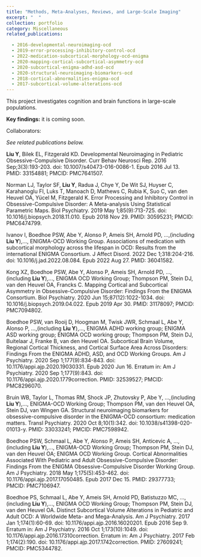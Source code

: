 ```yaml
---
title: "Methods, Meta-Analyses, Reviews, and Large-Scale Imaging"
excerpt: "  "
collection: portfolio
category: Miscellaneous
related_publications:

  - 2016-developmental-neuroimaging-ocd
  - 2019-error-processing-inhibitory-control-ocd
  - 2022-medication-subcortical-morphology-ocd-enigma
  - 2020-mapping-cortical-subcortical-asymmetry-ocd
  - 2020-subcortical-enigma-adhd-asd-ocd 
  - 2020-structural-neuroimaging-biomarkers-ocd  
  - 2018-cortical-abnormalities-enigma-ocd
  - 2017-subcortical-volume-alterations-ocd
---
```


This project investigates cognition and brain functions in large-scale populations.

**Key findings:** it is coming soon.

Collaborators: 

*See related publications below.*

**Liu Y**, Bilek EL, Fitzgerald KD. Developmental Neuroimaging in Pediatric Obsessive-Compulsive Disorder. Curr Behav Neurosci Rep. 2016 Sep;3(3):193-203. doi: 10.1007/s40473-016-0086-1. Epub 2016 Jul 13. PMID: 33154881; PMCID: PMC7641507.

Norman LJ, Taylor SF, **Liu Y**, Radua J, Chye Y, De Wit SJ, Huyser C, Karahanoglu FI, Luks T, Manoach D, Mathews C, Rubia K, Suo C, van den Heuvel OA, Yücel M, Fitzgerald K. Error Processing and Inhibitory Control in Obsessive-Compulsive Disorder: A Meta-analysis Using Statistical Parametric Maps. Biol Psychiatry. 2019 May 1;85(9):713-725. doi: 10.1016/j.biopsych.2018.11.010. Epub 2018 Nov 29. PMID: 30595231; PMCID: PMC6474799.

Ivanov I, Boedhoe PSW, Abe Y, Alonso P, Ameis SH, Arnold PD, ...,(including **Liu Y**),..., ENIGMA-OCD Working Group. Associations of medication with subcortical morphology across the lifespan in OCD: Results from the international ENIGMA Consortium. J Affect Disord. 2022 Dec 1;318:204-216. doi: 10.1016/j.jad.2022.08.084. Epub 2022 Aug 27. PMID: 36041582.

Kong XZ, Boedhoe PSW, Abe Y, Alonso P, Ameis SH, Arnold PD, ...,(including **Liu Y**),..., ENIGMA OCD Working Group; Thompson PM, Stein DJ, van den Heuvel OA, Francks C. Mapping Cortical and Subcortical Asymmetry in Obsessive-Compulsive Disorder: Findings From the ENIGMA Consortium. Biol Psychiatry. 2020 Jun 15;87(12):1022-1034. doi: 10.1016/j.biopsych.2019.04.022. Epub 2019 Apr 30. PMID: 31178097; PMCID: PMC7094802.

Boedhoe PSW, van Rooij D, Hoogman M, Twisk JWR, Schmaal L, Abe Y, Alonso P, ...,(including **Liu Y**),..., ENIGMA ADHD working group; ENIGMA ASD working group; ENIGMA OCD working group; Thompson PM, Stein DJ, Buitelaar J, Franke B, van den Heuvel OA. Subcortical Brain Volume, Regional Cortical Thickness, and Cortical Surface Area Across Disorders: Findings From the ENIGMA ADHD, ASD, and OCD Working Groups. Am J Psychiatry. 2020 Sep 1;177(9):834-843. doi: 10.1176/appi.ajp.2020.19030331. Epub 2020 Jun 16. Erratum in: Am J Psychiatry. 2020 Sep 1;177(9):843. doi: 10.1176/appi.ajp.2020.1779correction. PMID: 32539527; PMCID: PMC8296070.

Bruin WB, Taylor L, Thomas RM, Shock JP, Zhutovsky P, Abe Y, ...,(including **Liu Y**),..., ENIGMA-OCD Working Group; Thompson PM, van den Heuvel OA, Stein DJ, van Wingen GA. Structural neuroimaging biomarkers for obsessive-compulsive disorder in the ENIGMA-OCD consortium: medication matters. Transl Psychiatry. 2020 Oct 8;10(1):342. doi: 10.1038/s41398-020-01013-y. PMID: 33033241; PMCID: PMC7598942.

Boedhoe PSW, Schmaal L, Abe Y, Alonso P, Ameis SH, Anticevic A, ...,(including **Liu Y**),..., ENIGMA-OCD Working Group; Thompson PM, Stein DJ, van den Heuvel OA; ENIGMA OCD Working Group. Cortical Abnormalities Associated With Pediatric and Adult Obsessive-Compulsive Disorder: Findings From the ENIGMA Obsessive-Compulsive Disorder Working Group. Am J Psychiatry. 2018 May 1;175(5):453-462. doi: 10.1176/appi.ajp.2017.17050485. Epub 2017 Dec 15. PMID: 29377733; PMCID: PMC7106947.

Boedhoe PS, Schmaal L, Abe Y, Ameis SH, Arnold PD, Batistuzzo MC, ..., (including **Liu Y**),..., ENIGMA OCD Working Group; Thompson PM, Stein DJ, van den Heuvel OA. Distinct Subcortical Volume Alterations in Pediatric and Adult OCD: A Worldwide Meta- and Mega-Analysis. Am J Psychiatry. 2017 Jan 1;174(1):60-69. doi: 10.1176/appi.ajp.2016.16020201. Epub 2016 Sep 9. Erratum in: Am J Psychiatry. 2016 Oct 1;173(10):1049. doi: 10.1176/appi.ajp.2016.17310correction. Erratum in: Am J Psychiatry. 2017 Feb 1;174(2):190. doi: 10.1176/appi.ajp.2017.1742correction. PMID: 27609241; PMCID: PMC5344782.